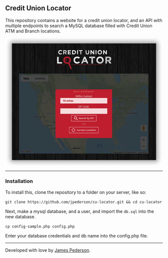 ## Credit Union Locator

This repository contains a website for a credit union locator, and an API with multiple endpoints to search a MySQL database filled with Credit Union ATM and Branch locations.

![preview](preview.jpg)

*****

### Installation

To install this, clone the repository to a folder on your server, like so:

```shell
git clone https://github.com/jpederson/cu-locator.git && cd cu-locator
```

Next, make a mysql database, and a user, and import the `db.sql` into the new database. 

```shell
cp config-sample.php config.php
```

Enter your database credentials and db name into the config.php file.

*****

Developed with love by [James Pederson](https://jpederson.com).